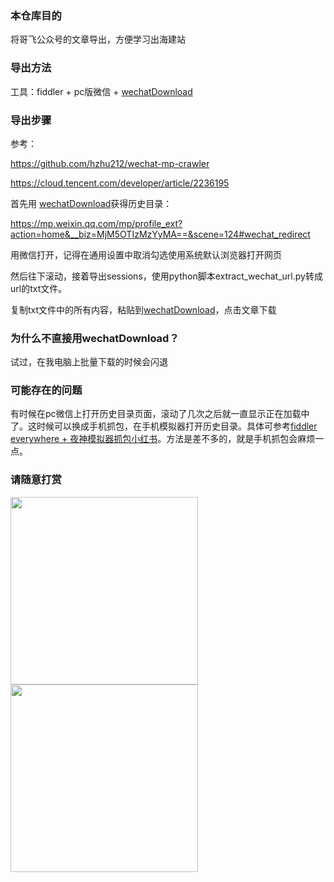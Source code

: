### 本仓库目的

将哥飞公众号的文章导出，方便学习出海建站

### 导出方法

工具：fiddler + pc版微信 + [wechatDownload](https://github.com/qiye45/wechatDownload)

### 导出步骤

参考：

https://github.com/hzhu212/wechat-mp-crawler

https://cloud.tencent.com/developer/article/2236195

首先用 [wechatDownload](https://github.com/qiye45/wechatDownload)获得历史目录：

https://mp.weixin.qq.com/mp/profile_ext?action=home&__biz=MjM5OTIzMzYyMA==&scene=124#wechat_redirect

用微信打开，记得在通用设置中取消勾选使用系统默认浏览器打开网页

然后往下滚动，接着导出sessions，使用python脚本extract_wechat_url.py转成url的txt文件。

复制txt文件中的所有内容，粘贴到[wechatDownload](https://github.com/qiye45/wechatDownload)，点击文章下载

### 为什么不直接用wechatDownload？

试过，在我电脑上批量下载的时候会闪退

### 可能存在的问题

有时候在pc微信上打开历史目录页面，滚动了几次之后就一直显示正在加载中了。这时候可以换成手机抓包，在手机模拟器打开历史目录。具体可参考[fiddler everywhere + 夜神模拟器抓包小红书](https://juejin.cn/post/7186501682396659749)。方法是差不多的，就是手机抓包会麻烦一点。

### 请随意打赏

<img src="https://cdn.mundane.ink/202406292004494.jpg" width="300px" /><img src="https://cdn.mundane.ink/202406292004272.png" width="300px" />